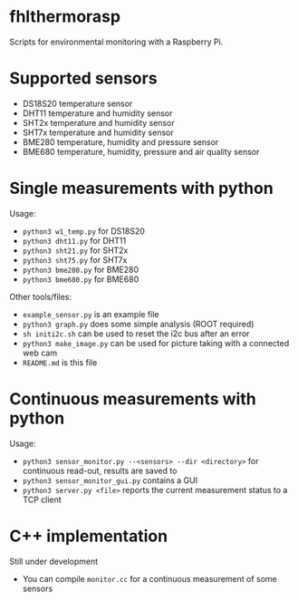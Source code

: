 # fhlthermorasp

Scripts for environmental monitoring with a Raspberry Pi.

# Supported sensors

- DS18S20 temperature sensor
- DHT11 temperature and humidity sensor
- SHT2x temperature and humidity sensor
- SHT7x temperature and humidity sensor
- BME280 temperature, humidity and pressure sensor
- BME680 temperature, humidity, pressure and air quality sensor

# Single measurements with python

Usage:

- `python3 w1_temp.py` for DS18S20
- `python3 dht11.py` for DHT11
- `python3 sht21.py` for SHT2x
- `python3 sht75.py` for SHT7x
- `python3 bme280.py` for BME280
- `python3 bme680.py` for BME680

Other tools/files:

- `example_sensor.py` is an example file
- `python3 graph.py` does some simple analysis (ROOT required)
- `sh initi2c.sh` can be used to reset the i2c bus after an error
- `python3 make_image.py` can be used for picture taking with a connected web cam
- `README.md` is this file

# Continuous measurements with python

Usage:

- `python3 sensor_monitor.py --<sensors> --dir <directory>` for continuous read-out, results are saved to <directory>
- `python3 sensor_monitor_gui.py` contains a GUI
- `python3 server.py <file>` reports the current measurement status to a TCP client


# C++ implementation

Still under development

- You can compile `monitor.cc` for a continuous measurement of some sensors
